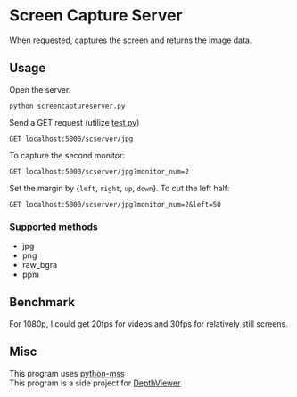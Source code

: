 # Screen Capture Server
When requested, captures the screen and returns the image data.

## Usage
Open the server.
```
python screencaptureserver.py
```
Send a GET request (utilize [test.py](./test.py))
```
GET localhost:5000/scserver/jpg
```
To capture the second monitor:
```
GET localhost:5000/scserver/jpg?monitor_num=2
```
Set the margin by {`left`, `right`, `up`, `down`}. To cut the left half:
```
GET localhost:5000/scserver/jpg?monitor_num=2&left=50
```

### Supported methods
- jpg
- png
- raw_bgra
- ppm

## Benchmark
For 1080p, I could get 20fps for videos and 30fps for relatively still screens.

## Misc
This program uses [python-mss](https://github.com/BoboTiG/python-mss)<br>
This program is a side project for [DepthViewer](https://github.com/parkchamchi/DepthViewer)<br>